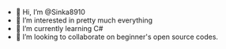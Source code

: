 - 👋 Hi, I’m @Sinka8910
- 👀 I’m interested in pretty much everything
- 🌱 I’m currently learning C#
- 💞️ I’m looking to collaborate on beginner's open source codes.

<!---

--->
